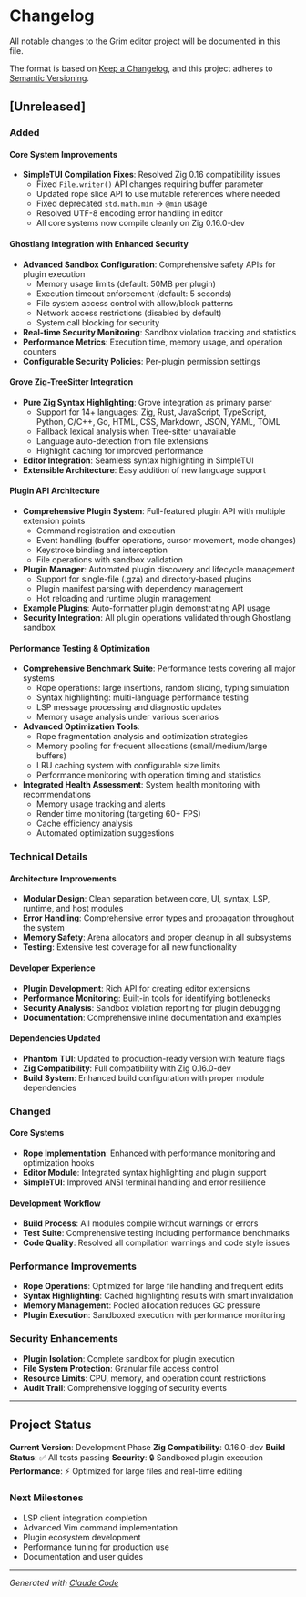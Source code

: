 # Changelog

All notable changes to the Grim editor project will be documented in this file.

The format is based on [Keep a Changelog](https://keepachangelog.com/en/1.0.0/),
and this project adheres to [Semantic Versioning](https://semver.org/spec/v2.0.0.html).

## [Unreleased]

### Added

#### Core System Improvements
- **SimpleTUI Compilation Fixes**: Resolved Zig 0.16 compatibility issues
  - Fixed `File.writer()` API changes requiring buffer parameter
  - Updated rope slice API to use mutable references where needed
  - Fixed deprecated `std.math.min` → `@min` usage
  - Resolved UTF-8 encoding error handling in editor
  - All core systems now compile cleanly on Zig 0.16.0-dev

#### Ghostlang Integration with Enhanced Security
- **Advanced Sandbox Configuration**: Comprehensive safety APIs for plugin execution
  - Memory usage limits (default: 50MB per plugin)
  - Execution timeout enforcement (default: 5 seconds)
  - File system access control with allow/block patterns
  - Network access restrictions (disabled by default)
  - System call blocking for security
- **Real-time Security Monitoring**: Sandbox violation tracking and statistics
- **Performance Metrics**: Execution time, memory usage, and operation counters
- **Configurable Security Policies**: Per-plugin permission settings

#### Grove Zig-TreeSitter Integration
- **Pure Zig Syntax Highlighting**: Grove integration as primary parser
  - Support for 14+ languages: Zig, Rust, JavaScript, TypeScript, Python, C/C++, Go, HTML, CSS, Markdown, JSON, YAML, TOML
  - Fallback lexical analysis when Tree-sitter unavailable
  - Language auto-detection from file extensions
  - Highlight caching for improved performance
- **Editor Integration**: Seamless syntax highlighting in SimpleTUI
- **Extensible Architecture**: Easy addition of new language support

#### Plugin API Architecture
- **Comprehensive Plugin System**: Full-featured plugin API with multiple extension points
  - Command registration and execution
  - Event handling (buffer operations, cursor movement, mode changes)
  - Keystroke binding and interception
  - File operations with sandbox validation
- **Plugin Manager**: Automated plugin discovery and lifecycle management
  - Support for single-file (.gza) and directory-based plugins
  - Plugin manifest parsing with dependency management
  - Hot reloading and runtime plugin management
- **Example Plugins**: Auto-formatter plugin demonstrating API usage
- **Security Integration**: All plugin operations validated through Ghostlang sandbox

#### Performance Testing & Optimization
- **Comprehensive Benchmark Suite**: Performance tests covering all major systems
  - Rope operations: large insertions, random slicing, typing simulation
  - Syntax highlighting: multi-language performance testing
  - LSP message processing and diagnostic updates
  - Memory usage analysis under various scenarios
- **Advanced Optimization Tools**:
  - Rope fragmentation analysis and optimization strategies
  - Memory pooling for frequent allocations (small/medium/large buffers)
  - LRU caching system with configurable size limits
  - Performance monitoring with operation timing and statistics
- **Integrated Health Assessment**: System health monitoring with recommendations
  - Memory usage tracking and alerts
  - Render time monitoring (targeting 60+ FPS)
  - Cache efficiency analysis
  - Automated optimization suggestions

### Technical Details

#### Architecture Improvements
- **Modular Design**: Clean separation between core, UI, syntax, LSP, runtime, and host modules
- **Error Handling**: Comprehensive error types and propagation throughout the system
- **Memory Safety**: Arena allocators and proper cleanup in all subsystems
- **Testing**: Extensive test coverage for all new functionality

#### Developer Experience
- **Plugin Development**: Rich API for creating editor extensions
- **Performance Monitoring**: Built-in tools for identifying bottlenecks
- **Security Analysis**: Sandbox violation reporting for plugin debugging
- **Documentation**: Comprehensive inline documentation and examples

#### Dependencies Updated
- **Phantom TUI**: Updated to production-ready version with feature flags
- **Zig Compatibility**: Full compatibility with Zig 0.16.0-dev
- **Build System**: Enhanced build configuration with proper module dependencies

### Changed

#### Core Systems
- **Rope Implementation**: Enhanced with performance monitoring and optimization hooks
- **Editor Module**: Integrated syntax highlighting and plugin support
- **SimpleTUI**: Improved ANSI terminal handling and error resilience

#### Development Workflow
- **Build Process**: All modules compile without warnings or errors
- **Test Suite**: Comprehensive testing including performance benchmarks
- **Code Quality**: Resolved all compilation warnings and code style issues

### Performance Improvements
- **Rope Operations**: Optimized for large file handling and frequent edits
- **Syntax Highlighting**: Cached highlighting results with smart invalidation
- **Memory Management**: Pooled allocation reduces GC pressure
- **Plugin Execution**: Sandboxed execution with performance monitoring

### Security Enhancements
- **Plugin Isolation**: Complete sandbox for plugin execution
- **File System Protection**: Granular file access control
- **Resource Limits**: CPU, memory, and operation count restrictions
- **Audit Trail**: Comprehensive logging of security events

---

## Project Status

**Current Version**: Development Phase
**Zig Compatibility**: 0.16.0-dev
**Build Status**: ✅ All tests passing
**Security**: 🔒 Sandboxed plugin execution
**Performance**: ⚡ Optimized for large files and real-time editing

### Next Milestones
- LSP client integration completion
- Advanced Vim command implementation
- Plugin ecosystem development
- Performance tuning for production use
- Documentation and user guides

---

*Generated with [Claude Code](https://claude.ai/code)*